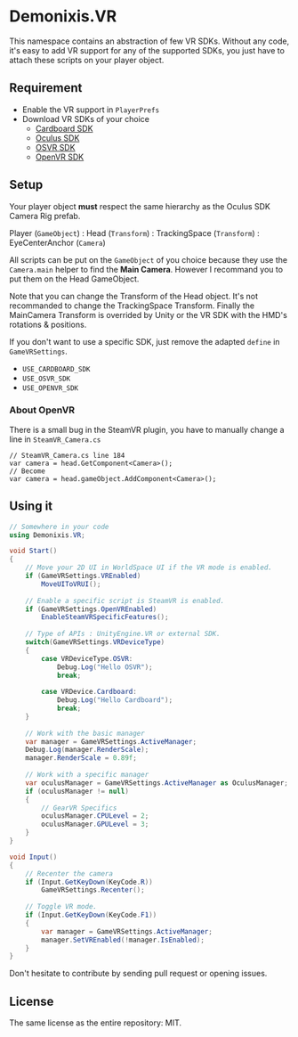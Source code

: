 ﻿# Demonixis.VR

This namespace contains an abstraction of few VR SDKs. Without any code, it's easy to add VR support for any of the supported SDKs, you just have to attach these scripts on your player object.

## Requirement
- Enable the VR support in `PlayerPrefs`
- Download VR SDKs of your choice
    - [Cardboard SDK](https://developers.google.com/cardboard/unity/)
	- [Oculus SDK](https://developer.oculus.com/downloads/)
	- [OSVR SDK](https://github.com/OSVR/OSVR-Unity)
	- [OpenVR SDK](https://www.assetstore.unity3d.com/en/#!/content/32647)
	
## Setup
Your player object **must** respect the same hierarchy as the Oculus SDK Camera Rig prefab.

Player (`GameObject`)
    : Head (`Transform`)
        : TrackingSpace (`Transform`)
            : EyeCenterAnchor (`Camera`)
            
All scripts can be put on the `GameObject` of you choice because they use the `Camera.main` helper to find the **Main Camera**. However I recommand you to put them on the Head GameObject.

Note that you can change the Transform of the Head object. It's not recommanded to change the TrackingSpace Transform. Finally the MainCamera Transform is overrided by Unity or the VR SDK with the HMD's rotations & positions.

If you don't want to use a specific SDK, just remove the adapted `define` in `GameVRSettings`.
- `USE_CARDBOARD_SDK`
- `USE_OSVR_SDK`
- `USE_OPENVR_SDK`

### About OpenVR

There is a small bug in the SteamVR plugin, you have to manually change a line in `SteamVR_Camera.cs`
```CSharp
// SteamVR_Camera.cs line 184
var camera = head.GetComponent<Camera>();
// Become
var camera = head.gameObject.AddComponent<Camera>();
```

## Using it

```csharp
// Somewhere in your code
using Demonixis.VR;

void Start()
{
    // Move your 2D UI in WorldSpace UI if the VR mode is enabled.
    if (GameVRSettings.VREnabled)
        MoveUIToVRUI();
        
    // Enable a specific script is SteamVR is enabled.
    if (GameVRSettings.OpenVREnabled)
        EnableSteamVRSpecificFeatures();
    
    // Type of APIs : UnityEngine.VR or external SDK.
    switch(GameVRSettings.VRDeviceType)
    {
        case VRDeviceType.OSVR:
            Debug.Log("Hello OSVR");
            break;
            
        case VRDevice.Cardboard:
            Debug.Log("Hello Cardboard");
            break;
    }
    
    // Work with the basic manager
    var manager = GameVRSettings.ActiveManager;
    Debug.Log(manager.RenderScale);
    manager.RenderScale = 0.89f;
    
    // Work with a specific manager
    var oculusManager = GameVRSettings.ActiveManager as OculusManager;
    if (oculusManager != null)
    {
        // GearVR Specifics
        oculusManager.CPULevel = 2;
        oculusManager.GPULevel = 3;
    }
}

void Input()
{
    // Recenter the camera
    if (Input.GetKeyDown(KeyCode.R))
        GameVRSettings.Recenter();
       
    // Toggle VR mode. 
    if (Input.GetKeyDown(KeyCode.F1))
    {
        var manager = GameVRSettings.ActiveManager;
        manager.SetVREnabled(!manager.IsEnabled);
    }
}
```

Don't hesitate to contribute by sending pull request or opening issues.

## License
The same license as the entire repository: MIT.